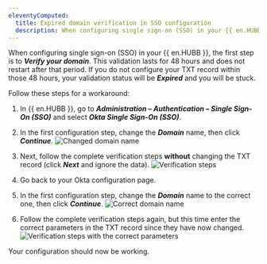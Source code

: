 ```yaml
---
eleventyComputed:
  title: Expired domain verification in SSO configuration
  description: When configuring single sign-on (SSO) in your {{ en.HUBB }}, the first step is to verify your domain. This validation lasts for 48 hours and does not restart after that period. If you do not configure your TXT record within those 48 hours, your validation status will be expired and you will be stuck.
---
```

When configuring single sign-on (SSO) in your {{ en.HUBB }}, the first step is to ***Verify your domain***. This validation lasts for 48 hours and does not restart after that period. If you do not configure your TXT record within those 48 hours, your validation status will be ***Expired*** and you will be stuck.

Follow these steps for a workaround:

1. In {{ en.HUBB }}, go to ***Administration – Authentication – Single Sign-On (SSO)*** and select ***Okta Single Sign-On (SSO)***.
1. In the first configuration step, change the ***Domain*** name, then click ***Continue***.
![Changed domain name](https://webdevolutions.azureedge.net/docs/en/kb/KB2243.png)

1. Next, follow the complete verification steps **without** changing the TXT record (click ***Next*** and ignore the data).
![Verification steps](https://webdevolutions.azureedge.net/docs/en/kb/KB2244.png)

1. Go back to your Okta configuration page.
1. In the first configuration step, change the ***Domain*** name to the correct one, then click ***Continue***.
![Correct domain name](https://webdevolutions.azureedge.net/docs/en/kb/KB2245.png)

1. Follow the complete verification steps again, but this time enter the correct parameters in the TXT record since they have now changed.
![Verification steps with the correct parameters](https://webdevolutions.azureedge.net/docs/en/kb/KB2246.png)  

Your configuration should now be working.
